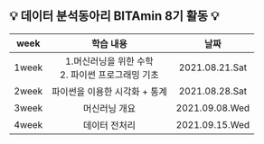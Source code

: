 ## :bulb: 데이터 분석동아리 BITAmin 8기 활동 :bulb:
|week|학습 내용|날짜|
|:---:|:---:|:---:|
|1week|1.머신러닝을 위한 수학 <br/> 2. 파이썬 프로그래밍 기초 |2021.08.21.Sat|
|2week|파이썬을 이용한 시각화 + 통계|2021.08.28.Sat|
|3week|머신러닝 개요|2021.09.08.Wed|
|4week|데이터 전처리|2021.09.15.Wed|
